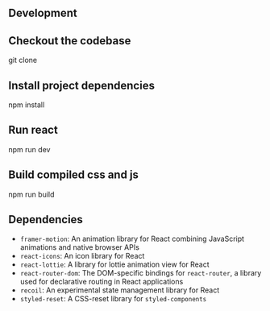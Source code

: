 ## Development

## Checkout the codebase
git clone

## Install project dependencies
npm install

## Run react
npm run dev

## Build compiled css and js
npm run build

## Dependencies
- `framer-motion`: An animation library for React combining JavaScript animations and native browser APIs
- `react-icons`: An icon library for React
- `react-lottie`: A library for lottie animation view for React
- `react-router-dom`: The DOM-specific bindings for `react-router`, a library used for declarative routing in React applications 
- `recoil`: An experimental state management library for React
- `styled-reset`: A CSS-reset library for `styled-components`